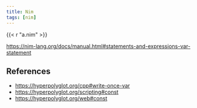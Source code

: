 ```yaml
---
title: Nim
tags: [nim]
---
```


{{< r "a.nim" >}}

<https://nim-lang.org/docs/manual.html#statements-and-expressions-var-statement>

## References

- <https://hyperpolyglot.org/cpp#write-once-var>
- <https://hyperpolyglot.org/scripting#const>
- <https://hyperpolyglot.org/web#const>

